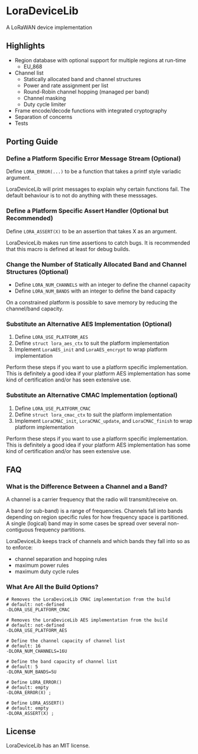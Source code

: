 LoraDeviceLib
=============

A LoRaWAN device implementation

## Highlights

- Region database with optional support for multiple regions at run-time
    - EU_868
- Channel list
    - Statically allocated band and channel structures
    - Power and rate assignment per list
    - Round-Robin channel hopping (managed per band)
    - Channel masking
    - Duty cycle limiter
- Frame encode/decode functions with integrated cryptography
- Separation of concerns
- Tests

## Porting Guide

### Define a Platform Specific Error Message Stream (Optional)

Define `LORA_ERROR(...)` to be a function that takes a printf style variadic argument.

LoraDeviceLib will print messages to explain why certain functions fail. The
default behaviour is to not do anything with these messsages.

### Define a Platform Specific Assert Handler (Optional but Recommended)

Define `LORA_ASSERT(X)` to be an assertion that takes X as an argument.

LoraDeviceLib makes run time assertions to catch bugs. It is recommended
that this macro is defined at least for debug builds.

### Change the Number of Statically Allocated Band and Channel Structures (Optional)

- Define `LORA_NUM_CHANNELS` with an integer to define the channel capacity
- Define `LORA_NUM_BANDS` with an integer to define the band capacity

On a constrained platform is possible to save memory by reducing the channel/band
capacity.

### Substitute an Alternative AES Implementation (Optional)

1. Define `LORA_USE_PLATFORM_AES`
2. Define `struct lora_aes_ctx` to suit the platform implementation
3. Implement `LoraAES_init` and `LoraAES_encrypt` to wrap platform implementation

Perform these steps if you want to use a platform specific implementation.
This is definitely a good idea
if your platform AES implementation has some kind of certification and/or has
seen extensive use.

### Substitute an Alternative CMAC Implementation (optional)

1. Define `LORA_USE_PLATFORM_CMAC`
2. Define `struct lora_cmac_ctx` to suit the platform implementation
3. Implement `LoraCMAC_init`, `LoraCMAC_update`, and `LoraCMAC_finish` to wrap platform implementation

Perform these steps if you want to use a platform specific implementation.
This is definitely a good idea
if your platform AES implementation has some kind of certification and/or has
seen extensive use.

## FAQ

### What is the Difference Between a Channel and a Band?

A channel is a carrier frequency that the radio will transmit/receive on.

A band (or sub-band) is a range of frequencies. Channels fall into
bands depending on region specific rules for how frequency space is
partitioned. A single (logical) band may in some cases be spread over
several non-contiguous frequency partitions.

LoraDeviceLib keeps track of channels and which bands they fall into so as to enforce:

- channel separation and hopping rules
- maximum power rules
- maximum duty cycle rules

### What Are All the Build Options?

~~~
# Removes the LoraDeviceLib CMAC implementation from the build
# default: not-defined
-DLORA_USE_PLATFORM_CMAC

# Removes the LoraDeviceLib AES implementation from the build
# default: not-defined
-DLORA_USE_PLATFORM_AES

# Define the channel capacity of channel list
# default: 16
-DLORA_NUM_CHANNELS=16U

# Define the band capacity of channel list
# default: 5
-DLORA_NUM_BANDS=5U

# Define LORA_ERROR()
# default: empty
-DLORA_ERROR(X) ;

# Define LORA_ASSERT()
# default: empty
-DLORA_ASSERT(X) ;
~~~

## License

LoraDeviceLib has an MIT license.
